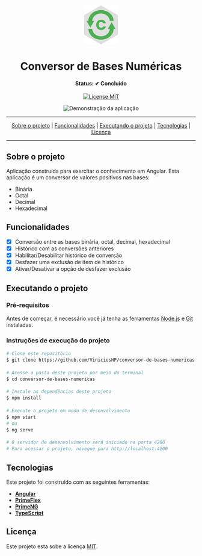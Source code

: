<h1 align="center">
<br>
  <img src="assets/icone.png" alt="Conversor de Bases Numéricas" width="90">
<br>
<br>
Conversor de Bases Numéricas
</h1>
<h4 align="center">Status: ✔ Concluído</h4>

<p align="center">
  <a href="https://opensource.org/licenses/MIT">
    <img src="https://img.shields.io/badge/License-MIT-blue.svg" alt="License MIT">
  </a>
</p>

<div align="center">
  <img src="assets/demonstracao.gif" alt="Demonstração da aplicação" height="425">
</div>

---

<p align="center">
 <a href="#user-content-sobre-o-projeto">Sobre o projeto</a> |
 <a href="#user-content-funcionalidades">Funcionalidades</a> |
 <a href="#user-content-executando-o-projeto">Executando o projeto</a> |
 <a href="#user-content-tecnologias">Tecnologias</a> | 
 <a href="#user-content-licença">Licença</a>
</p>

---

## Sobre o projeto

Aplicação construída para exercitar o conhecimento em Angular.
Esta aplicação é um conversor de valores positivos nas bases:

- Binária
- Octal
- Decimal
- Hexadecimal

## Funcionalidades

- [x] Conversão entre as bases binária, octal, decimal, hexadecimal
- [x] Histórico com as conversões anteriores
- [x] Habilitar/Desabilitar histórico de conversão
- [x] Desfazer uma exclusão de item de histórico
- [x] Ativar/Desativar a opção de desfazer exclusão

## Executando o projeto

### Pré-requisitos
Antes de começar, é necessário você já tenha as ferramentas [Node.js](https://nodejs.org/en/) e [Git](https://git-scm.com/) instaladas.

### Instruções de execução do projeto
```bash
# Clone este repositório
$ git clone https://github.com/ViniciusHP/conversor-de-bases-numericas.git

# Acesse a pasta deste projeto por meio do terminal
$ cd conversor-de-bases-numericas

# Instale as dependências deste projeto
$ npm install

# Execute o projeto em modo de desenvolvimento
$ npm start
# ou
$ ng serve

# O servidor de desenvolvimento será iniciado na porta 4200
# Para acessar o projeto, navegue para http://localhost:4200
```

## Tecnologias

Este projeto foi construído com as seguintes ferramentas:

- **[Angular](https://angular.io/)**
- **[PrimeFlex](https://www.primefaces.org/primeflex/)**
- **[PrimeNG](https://www.primefaces.org/primeng/)**
- **[TypeScript](https://www.typescriptlang.org/)**

## Licença

Este projeto esta sobe a licença [MIT](./LICENSE).
